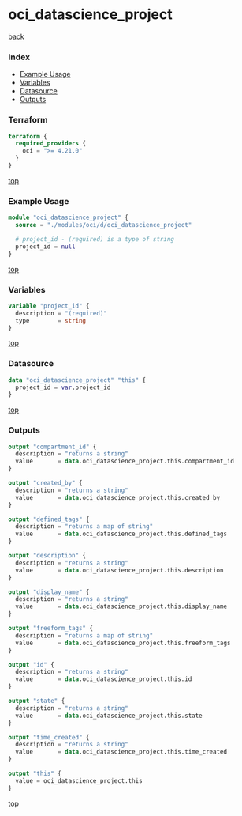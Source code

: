 # oci_datascience_project

[back](../oci.md)

### Index

- [Example Usage](#example-usage)
- [Variables](#variables)
- [Datasource](#datasource)
- [Outputs](#outputs)

### Terraform

```terraform
terraform {
  required_providers {
    oci = ">= 4.21.0"
  }
}
```

[top](#index)

### Example Usage

```terraform
module "oci_datascience_project" {
  source = "./modules/oci/d/oci_datascience_project"

  # project_id - (required) is a type of string
  project_id = null
}
```

[top](#index)

### Variables

```terraform
variable "project_id" {
  description = "(required)"
  type        = string
}
```

[top](#index)

### Datasource

```terraform
data "oci_datascience_project" "this" {
  project_id = var.project_id
}
```

[top](#index)

### Outputs

```terraform
output "compartment_id" {
  description = "returns a string"
  value       = data.oci_datascience_project.this.compartment_id
}

output "created_by" {
  description = "returns a string"
  value       = data.oci_datascience_project.this.created_by
}

output "defined_tags" {
  description = "returns a map of string"
  value       = data.oci_datascience_project.this.defined_tags
}

output "description" {
  description = "returns a string"
  value       = data.oci_datascience_project.this.description
}

output "display_name" {
  description = "returns a string"
  value       = data.oci_datascience_project.this.display_name
}

output "freeform_tags" {
  description = "returns a map of string"
  value       = data.oci_datascience_project.this.freeform_tags
}

output "id" {
  description = "returns a string"
  value       = data.oci_datascience_project.this.id
}

output "state" {
  description = "returns a string"
  value       = data.oci_datascience_project.this.state
}

output "time_created" {
  description = "returns a string"
  value       = data.oci_datascience_project.this.time_created
}

output "this" {
  value = oci_datascience_project.this
}
```

[top](#index)